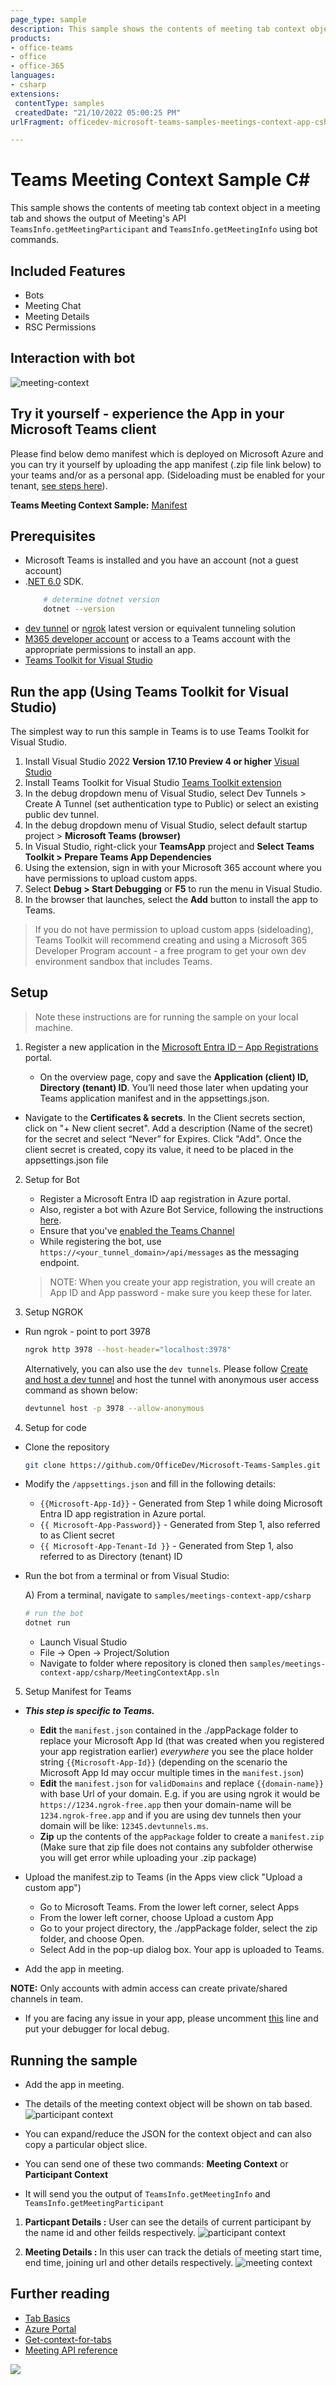 ```yaml
---
page_type: sample
description: This sample shows the contents of meeting tab context object in a meeting tab and using bot's meeting API, meeting participant details and meeting details are sent to user.
products:
- office-teams
- office
- office-365
languages:
- csharp
extensions:
 contentType: samples
 createdDate: "21/10/2022 05:00:25 PM"
urlFragment: officedev-microsoft-teams-samples-meetings-context-app-csharp

---
```


# Teams Meeting Context Sample C# 

This sample shows the contents of meeting tab context object in a meeting tab and shows the output of Meeting's API `TeamsInfo.getMeetingParticipant` and `TeamsInfo.getMeetingInfo` using bot commands.

## Included Features
* Bots
* Meeting Chat 
* Meeting Details
* RSC Permissions

## Interaction with bot
![meeting-context](MeetingContextApp/Images/meeting_context_csharp.gif)

## Try it yourself - experience the App in your Microsoft Teams client
Please find below demo manifest which is deployed on Microsoft Azure and you can try it yourself by uploading the app manifest (.zip file link below) to your teams and/or as a personal app. (Sideloading must be enabled for your tenant, [see steps here](https://docs.microsoft.com/microsoftteams/platform/concepts/build-and-test/prepare-your-o365-tenant#enable-custom-teams-apps-and-turn-on-custom-app-uploading)).

**Teams Meeting Context Sample:** [Manifest](/samples/meetings-context-app/csharp/demo-manifest/meetings-context-app.zip)
 
## Prerequisites

- Microsoft Teams is installed and you have an account (not a guest account)
-  .[NET 6.0](https://dotnet.microsoft.com/download) SDK.
    ```bash
        # determine dotnet version
        dotnet --version
    ```
-  [dev tunnel](https://learn.microsoft.com/en-us/azure/developer/dev-tunnels/get-started?tabs=windows) or [ngrok](https://ngrok.com/download) latest version or equivalent tunneling solution
-  [M365 developer account](https://docs.microsoft.com/microsoftteams/platform/concepts/build-and-test/prepare-your-o365-tenant) or access to a Teams account with the appropriate permissions to install an app.
-  [Teams Toolkit for Visual Studio](https://learn.microsoft.com/en-us/microsoftteams/platform/toolkit/toolkit-v4/install-teams-toolkit-vs?pivots=visual-studio-v17-7)

## Run the app (Using Teams Toolkit for Visual Studio)

The simplest way to run this sample in Teams is to use Teams Toolkit for Visual Studio.
1. Install Visual Studio 2022 **Version 17.10 Preview 4 or higher** [Visual Studio](https://visualstudio.microsoft.com/downloads/)
1. Install Teams Toolkit for Visual Studio [Teams Toolkit extension](https://learn.microsoft.com/en-us/microsoftteams/platform/toolkit/toolkit-v4/install-teams-toolkit-vs?pivots=visual-studio-v17-7)
1. In the debug dropdown menu of Visual Studio, select Dev Tunnels > Create A Tunnel (set authentication type to Public) or select an existing public dev tunnel.
1. In the debug dropdown menu of Visual Studio, select default startup project > **Microsoft Teams (browser)**
1. In Visual Studio, right-click your **TeamsApp** project and **Select Teams Toolkit > Prepare Teams App Dependencies**
1. Using the extension, sign in with your Microsoft 365 account where you have permissions to upload custom apps.
1. Select **Debug > Start Debugging** or **F5** to run the menu in Visual Studio.
1. In the browser that launches, select the **Add** button to install the app to Teams.
> If you do not have permission to upload custom apps (sideloading), Teams Toolkit will recommend creating and using a Microsoft 365 Developer Program account - a free program to get your own dev environment sandbox that includes Teams.

## Setup 
> Note these instructions are for running the sample on your local machine.

1. Register a new application in the [Microsoft Entra ID – App Registrations](https://go.microsoft.com/fwlink/?linkid=2083908) portal.

   - On the overview page, copy and save the **Application (client) ID, Directory (tenant) ID**. You’ll need those later when updating your Teams application manifest and in the appsettings.json.
-  Navigate to the **Certificates & secrets**. In the Client secrets section, click on "+ New client secret". Add a description (Name of the secret) for the secret and select “Never” for Expires. Click "Add". Once the client secret is created, copy its value, it need to be placed in the appsettings.json file

2. Setup for Bot
	- Register a Microsoft Entra ID aap registration in Azure portal.
	- Also, register a bot with Azure Bot Service, following the instructions [here](https://docs.microsoft.com/azure/bot-service/bot-service-quickstart-registration?view=azure-bot-service-3.0).
	- Ensure that you've [enabled the Teams Channel](https://docs.microsoft.com/azure/bot-service/channel-connect-teams?view=azure-bot-service-4.0)
	- While registering the bot, use `https://<your_tunnel_domain>/api/messages` as the messaging endpoint.

    > NOTE: When you create your app registration, you will create an App ID and App password - make sure you keep these for later.
    
3. Setup NGROK
 - Run ngrok - point to port 3978

   ```bash
   ngrok http 3978 --host-header="localhost:3978"
   ```  

   Alternatively, you can also use the `dev tunnels`. Please follow [Create and host a dev tunnel](https://learn.microsoft.com/en-us/azure/developer/dev-tunnels/get-started?tabs=windows) and host the tunnel with anonymous user access command as shown below:

   ```bash
   devtunnel host -p 3978 --allow-anonymous
   ```

4. Setup for code

- Clone the repository

    ```bash
    git clone https://github.com/OfficeDev/Microsoft-Teams-Samples.git
    ```

- Modify the `/appsettings.json` and fill in the following details:
  - `{{Microsoft-App-Id}}` - Generated from Step 1 while doing Microsoft Entra ID app registration in Azure portal.
  - `{{ Microsoft-App-Password}}` - Generated from Step 1, also referred to as Client secret
  - `{{ Microsoft-App-Tenant-Id }}` - Generated from Step 1, also referred to as Directory (tenant) ID

- Run the bot from a terminal or from Visual Studio:

  A) From a terminal, navigate to `samples/meetings-context-app/csharp`

  ```bash
  # run the bot
  dotnet run
  ```
  - Launch Visual Studio
   - File -> Open -> Project/Solution
   - Navigate to folder where repository is cloned then `samples/meetings-context-app/csharp/MeetingContextApp.sln`
    
5. Setup Manifest for Teams
- __*This step is specific to Teams.*__
    - **Edit** the `manifest.json` contained in the ./appPackage folder to replace your Microsoft App Id (that was created when you registered your app registration earlier) *everywhere* you see the place holder string `{{Microsoft-App-Id}}` (depending on the scenario the Microsoft App Id may occur multiple times in the `manifest.json`)
    - **Edit** the `manifest.json` for `validDomains` and replace `{{domain-name}}` with base Url of your domain. E.g. if you are using ngrok it would be `https://1234.ngrok-free.app` then your domain-name will be `1234.ngrok-free.app` and if you are using dev tunnels then your domain will be like: `12345.devtunnels.ms`.
    - **Zip** up the contents of the `appPackage` folder to create a `manifest.zip` (Make sure that zip file does not contains any subfolder otherwise you will get error while uploading your .zip package)

- Upload the manifest.zip to Teams (in the Apps view click "Upload a custom app")
   - Go to Microsoft Teams. From the lower left corner, select Apps
   - From the lower left corner, choose Upload a custom App
   - Go to your project directory, the ./appPackage folder, select the zip folder, and choose Open.
   - Select Add in the pop-up dialog box. Your app is uploaded to Teams.
- Add the app in meeting.

 **NOTE:** Only accounts with admin access can create private/shared channels in team.
 - If you are facing any issue in your app,  please uncomment [this](https://github.com/OfficeDev/Microsoft-Teams-Samples/blob/main/samples/meetings-context-app/csharp/MeetingContextApp/AdapterWithErrorHandler.cs#L24) line and put your debugger for local debug.
    

## Running the sample

- Add the app in meeting.
- The details of the meeting context object will be shown on tab based.
![participant context](MeetingContextApp/Images/Setup-Tab-Bot.png)

- You can expand/reduce the JSON for the context object and can also copy a particular object slice.
- You can send one of these two commands: **Meeting Context** or **Participant Context**
- It will send you the output of `TeamsInfo.getMeetingInfo` and `TeamsInfo.getMeetingParticipant`

1. **Particpant Details :** User can see the details of current participant by the name id and other feilds respectively.
![participant context](MeetingContextApp/Images/Participant-Details.png)

2. **Meeting Details :** In this user can track the detials of meeting start time, end time, joining url and other details respectively.
![meeting context](MeetingContextApp/Images/Meeting-Details.png) 


## Further reading

- [Tab Basics](https://docs.microsoft.com/microsoftteams/platform/tabs/how-to/create-channel-group-tab?pivots=node-java-script)
- [Azure Portal](https://portal.azure.com)
- [Get-context-for-tabs](https://docs.microsoft.com/microsoftteams/platform/tabs/how-to/access-teams-context#retrieve-context-in-private-channels)
- [Meeting API reference](https://docs.microsoft.com/microsoftteams/platform/apps-in-teams-meetings/api-references?tabs=dotnet)


<img src="https://pnptelemetry.azurewebsites.net/microsoft-teams-samples/samples/meetings-context-app-csharp" />